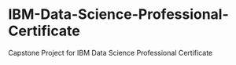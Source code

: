 # IBM-Data-Science-Professional-Certificate
Capstone Project for IBM Data Science Professional Certificate
